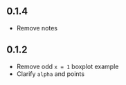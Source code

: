 ## 0.1.4
  * Remove notes

## 0.1.2

  * Remove odd `x = 1` boxplot example
  * Clarify `alpha` and points